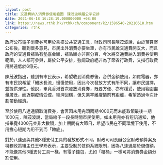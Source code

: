 ```yaml
---
layout: post
title: 交通費納入消費券使用範圍　陳茂波稱屬公平安排
date: 2021-06-18 16:28:19.000000000 +08:00
link: https://news.rthk.hk/rthk/ch/component/k2/1596540-20210618.htm
categories: rthk
---
```


政府公布電子消費券可用於乘搭公共交通工具，財政司司長陳茂波說，由於預算案公布後，聽到很多意見，市民出外消費亦要坐車，亦有市民說交通費開支大，而且政府的交通費補貼有墊底金額，補貼額亦非百分百，今次將交通費納入消費券使用範圍，人人都可參與，屬於公平安排，強調政府絕非為了節省行政費，又指行政費用將遠低於6億元。

陳茂波指出，聽到有市民表示，希望收到消費券後，合併金額使用，如買電器，亦有市民說希望「細水長流」慢慢使用，因此今次發放方式有所不同，讓市民選擇，並提供彈性。他說，畢竟香港首次發放消費券，既要方便、亦有穩妥，使用範圍盡量廣泛，而近期疫情受控，經濟回穩，但失業率離疫情前有距離，希望透過今次計劃帶動經濟。

至於使用八達通領取消費券，會否因未用完頭兩期4000元而未能取領最後一期1000元，陳茂波說，當局給予一段長時間市民使用，如未用完亦有短訊通知，他指畢竟4000元並非大數額，加上期間有大節日，希望市民在不同環境下使用，不用擔心短期內用不到而「蝕底」。

對於八達通與其他3種支付工具的發放形式不同，財政司司長辦公室財政預算案及稅務政策組主任王學玲表示，主要受制於技術系統限制，因為八達通屬於儲值額，不能像其他3種支付工具一樣，有電子錢包，尤如「櫃桶」一樣可將消費券金額分割使用。
